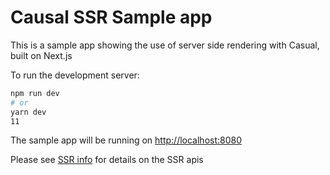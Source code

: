 # Causal SSR Sample app

This is a sample app showing the use of server side rendering with Casual, built on Next.js

To run the development server:

```bash
npm run dev
# or
yarn dev
11
```

The sample app will be running on [http://localhost:8080](http://localhost:8080)

Please see [SSR info](https://tech.causallabs.io/docs/reference/examples/ssr-cache) for details on the SSR apis
​
